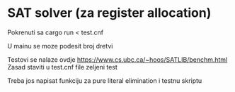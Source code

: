 # SAT solver (za register allocation)

Pokrenuti sa cargo run < test.cnf

U mainu se moze podesit broj dretvi

Testovi se nalaze ovdje https://www.cs.ubc.ca/~hoos/SATLIB/benchm.html
Zasad staviti u test.cnf file zeljeni test

Treba jos napisat funkciju za pure literal elimination i testnu skriptu
